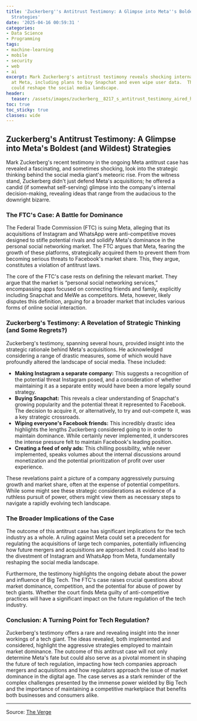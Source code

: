 ```yaml
---
title: 'Zuckerberg''s Antitrust Testimony: A Glimpse into Meta''s Boldest (and Wildest)
  Strategies'
date: '2025-04-16 00:59:31 '
categories:
- Data Science
- Programming
tags:
- machine-learning
- mobile
- security
- web
- ai
excerpt: Mark Zuckerberg's antitrust testimony reveals shocking internal strategies
  at Meta, including plans to buy Snapchat and even wipe user data.  The FTC case
  could reshape the social media landscape.
header:
  teaser: /assets/images/zuckerberg__8217_s_antitrust_testimony_aired_his_w_20250416005931.jpg
toc: true
toc_sticky: true
classes: wide
---
```


## Zuckerberg's Antitrust Testimony: A Glimpse into Meta's Boldest (and Wildest) Strategies

Mark Zuckerberg's recent testimony in the ongoing Meta antitrust case has revealed a fascinating, and sometimes shocking, look into the strategic thinking behind the social media giant's meteoric rise.  From the witness stand, Zuckerberg didn't just defend Meta's acquisitions; he offered a candid (if somewhat self-serving) glimpse into the company's internal decision-making, revealing ideas that range from the audacious to the downright bizarre.

### The FTC's Case: A Battle for Dominance

The Federal Trade Commission (FTC) is suing Meta, alleging that its acquisitions of Instagram and WhatsApp were anti-competitive moves designed to stifle potential rivals and solidify Meta's dominance in the personal social networking market.  The FTC argues that Meta, fearing the growth of these platforms, strategically acquired them to prevent them from becoming serious threats to Facebook's market share.  This, they argue, constitutes a violation of antitrust laws.

The core of the FTC's case rests on defining the relevant market. They argue that the market is “personal social networking services,” encompassing apps focused on connecting friends and family, explicitly including Snapchat and MeWe as competitors. Meta, however, likely disputes this definition, arguing for a broader market that includes various forms of online social interaction.

### Zuckerberg's Testimony: A Revelation of Strategic Thinking (and Some Regrets?)

Zuckerberg's testimony, spanning several hours, provided insight into the strategic rationale behind Meta's acquisitions.  He acknowledged considering a range of drastic measures, some of which would have profoundly altered the landscape of social media.  These included:

* **Making Instagram a separate company:** This suggests a recognition of the potential threat Instagram posed, and a consideration of whether maintaining it as a separate entity would have been a more legally sound strategy.
* **Buying Snapchat:** This reveals a clear understanding of Snapchat's growing popularity and the potential threat it represented to Facebook. The decision to acquire it, or alternatively, to try and out-compete it, was a key strategic crossroads.
* **Wiping everyone's Facebook friends:**  This incredibly drastic idea highlights the lengths Zuckerberg considered going to in order to maintain dominance.  While certainly never implemented, it underscores the intense pressure felt to maintain Facebook's leading position.
* **Creating a feed of only ads:** This chilling possibility, while never implemented, speaks volumes about the internal discussions around monetization and the potential prioritization of profit over user experience.

These revelations paint a picture of a company aggressively pursuing growth and market share, often at the expense of potential competitors. While some might see these strategic considerations as evidence of a ruthless pursuit of power, others might view them as necessary steps to navigate a rapidly evolving tech landscape.

### The Broader Implications of the Case

The outcome of this antitrust case has significant implications for the tech industry as a whole.  A ruling against Meta could set a precedent for regulating the acquisitions of large tech companies, potentially influencing how future mergers and acquisitions are approached.  It could also lead to the divestment of Instagram and WhatsApp from Meta, fundamentally reshaping the social media landscape.

Furthermore, the testimony highlights the ongoing debate about the power and influence of Big Tech.  The FTC's case raises crucial questions about market dominance, competition, and the potential for abuse of power by tech giants.  Whether the court finds Meta guilty of anti-competitive practices will have a significant impact on the future regulation of the tech industry.

### Conclusion: A Turning Point for Tech Regulation?

Zuckerberg's testimony offers a rare and revealing insight into the inner workings of a tech giant.  The ideas revealed, both implemented and considered, highlight the aggressive strategies employed to maintain market dominance.  The outcome of this antitrust case will not only determine Meta's fate but could also serve as a pivotal moment in shaping the future of tech regulation, impacting how tech companies approach mergers and acquisitions and how regulators approach the issue of market dominance in the digital age.  The case serves as a stark reminder of the complex challenges presented by the immense power wielded by Big Tech and the importance of maintaining a competitive marketplace that benefits both businesses and consumers alike.


---

Source: [The Verge](https://www.theverge.com/policy/649520/zuckerberg-meta-ftc-antitrust-testimony-facebook-history)